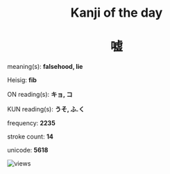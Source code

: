 <h1 align="center">Kanji of the day</h1>
<h1 align="center">嘘</h1>
<p align="left">meaning(s): <b>falsehood, lie</b></p>
<p align="left">Heisig: <b>fib</b></p>
<p align="left">ON reading(s): <b>キョ, コ</b></p>
<p align="left">KUN reading(s): <b>うそ, ふ.く</b></p>
<p align="left">frequency: <b>2235</b></p>
<p align="left">stroke count: <b>14</b></p>
<p align="left">unicode: <b>5618</b></p>
<p align="left"><img src="https://komarev.com/ghpvc/?username=tristanwagner-kanjioftheday&label=Views&color=0e75b6&style=flat" alt="views"/></p>
